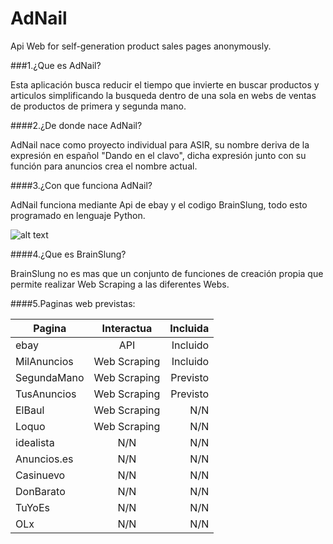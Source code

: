 AdNail
======

Api Web for self-generation product sales pages anonymously.

###1.¿Que es AdNail?

Esta aplicación busca reducir el tiempo que invierte en buscar productos y articulos simplificando la busqueda dentro de una sola en webs de ventas de productos de primera y segunda mano.

####2.¿De donde nace AdNail?

AdNail nace como proyecto individual para ASIR, su nombre deriva de la expresión en español "Dando en el clavo", dicha expresión junto con su función para anuncios crea el nombre actual.

####3.¿Con que funciona AdNail?

AdNail funciona mediante Api de ebay y el codigo BrainSlung, todo esto programado en lenguaje Python.

![alt text](http://nsae01.casimages.net/img/2014/05/06/140506012818467302.png)

####4.¿Que es BrainSlung?

BrainSlung no es mas que un conjunto de funciones de creación propia que permite realizar Web Scraping a las diferentes Webs.

####5.Paginas web previstas:

| Pagina        | Interactua    | Incluida  |
| ------------- |:-------------:| ---------:|
| ebay          | API           | Incluido  |
| MilAnuncios   | Web Scraping  | Incluido  |
| SegundaMano   | Web Scraping  | Previsto  |
| TusAnuncios   | Web Scraping  | Previsto  |
| ElBaul        | Web Scraping  |    N/N    |
| Loquo         | Web Scraping  |    N/N    |
| idealista     |     N/N       |    N/N    |
| Anuncios.es   |     N/N       |    N/N    |
| Casinuevo     |     N/N       |    N/N    |
| DonBarato     |     N/N       |    N/N    |
| TuYoEs        |     N/N       |    N/N    |
| OLx           |     N/N       |    N/N    |
